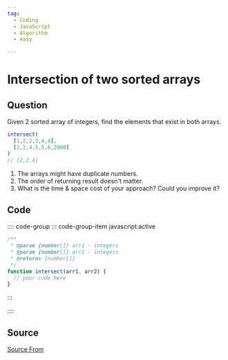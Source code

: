 ```yaml
---
tag:
  - Coding
  - JavaScript
  - Algorithm
  - easy

---
```

  
# Intersection of two sorted arrays

## Question
Given 2 sorted array of integers, find the elements that exist in both arrays.

```js
intersect(
  [1,2,2,3,4,4],
  [2,2,4,5,5,6,2000]
)
// [2,2,4]
```

1.  The arrays might have duplicate numbers.
2.  The order of returning result doesn't matter.
3.  What is the time & space cost of your approach? Could you improve it?

## Code
:::: code-group
::: code-group-item javascript:active
```javascript
/**
 * @param {number[]} arr1 - integers
 * @param {number[]} arr2 - integers
 * @returns {number[]}
 */
function intersect(arr1, arr2) {
  // your code here
}
```
:::
    
::::



##  Source
[Source From](https://bigfrontend.dev/problem/intersection-of-two0-sorted-Arrays)

  